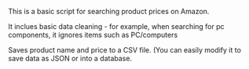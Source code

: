 This is a basic script for searching product prices on Amazon.

It inclues basic data cleaning - for example, when searching for pc components, it ignores items such as PC/computers

Saves product name and price to a CSV file. (You can easily modify it to save data as JSON or into a database.
